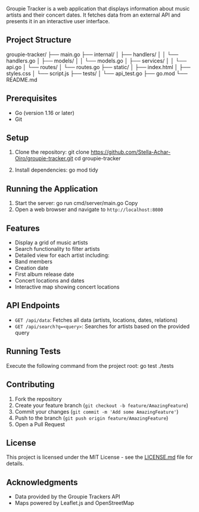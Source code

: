 Groupie Tracker is a web application that displays information about music artists and their concert dates. It fetches data from an external API and presents it in an interactive user interface.

## Project Structure
groupie-tracker/
├── main.go
├── internal/
│   ├── handlers/
│   │   └── handlers.go
│   ├── models/
│   │   └── models.go
│   ├── services/
│   │   └── api.go
│   └── routes/
│       └── routes.go
├── static/
│   ├── index.html
│   ├── styles.css
│   └── script.js
├── tests/
│   └── api_test.go
├── go.mod
└── README.md

## Prerequisites

- Go (version 1.16 or later)
- Git

## Setup

1. Clone the repository:
git clone https://github.com/Stella-Achar-Oiro/groupie-tracker.git
cd groupie-tracker

2. Install dependencies:
go mod tidy

## Running the Application

1. Start the server:
go run cmd/server/main.go
Copy
2. Open a web browser and navigate to `http://localhost:8080`

## Features

- Display a grid of music artists
- Search functionality to filter artists
- Detailed view for each artist including:
- Band members
- Creation date
- First album release date
- Concert locations and dates
- Interactive map showing concert locations

## API Endpoints

- `GET /api/data`: Fetches all data (artists, locations, dates, relations)
- `GET /api/search?q=<query>`: Searches for artists based on the provided query

## Running Tests

Execute the following command from the project root:
go test ./tests

## Contributing

1. Fork the repository
2. Create your feature branch (`git checkout -b feature/AmazingFeature`)
3. Commit your changes (`git commit -m 'Add some AmazingFeature'`)
4. Push to the branch (`git push origin feature/AmazingFeature`)
5. Open a Pull Request

## License

This project is licensed under the MIT License - see the [LICENSE.md](LICENSE.md) file for details.

## Acknowledgments

- Data provided by the Groupie Trackers API
- Maps powered by Leaflet.js and OpenStreetMap
